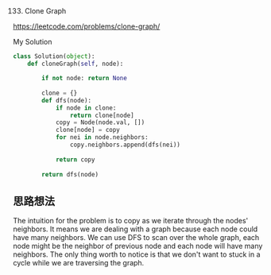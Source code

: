 ## 
133. Clone Graph

https://leetcode.com/problems/clone-graph/

My Solution

```python
class Solution(object):
    def cloneGraph(self, node):

        if not node: return None
        
        clone = {}
        def dfs(node):
            if node in clone:
                return clone[node]
            copy = Node(node.val, [])
            clone[node] = copy
            for nei in node.neighbors:
                copy.neighbors.append(dfs(nei))
        
            return copy
        
        return dfs(node)
```

## 思路想法

The intuition for the problem is to copy as we iterate through the nodes' neighbors. It means we are dealing with a graph because 
each node could have many neighbors. We can use DFS to scan over the whole graph, each node might be the neighbor of previous node and 
each node will have many neighbors. The only thing worth to notice is that we don't want to stuck in a cycle while we are traversing
the graph.
